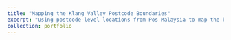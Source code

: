 ```yaml
---
title: "Mapping the Klang Valley Postcode Boundaries"
excerpt: "Using postcode-level locations from Pos Malaysia to map the boundaries of Klang Valley by postcode level."
collection: portfolio
---
```




